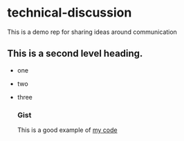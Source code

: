 # technical-discussion
This is a demo rep for sharing ideas around communication 

## This is a second level heading. 
* one
* two
* three

  ### Gist
  This is a good example of [my code](https://gist.github.com/sahana6code/df2640ea9599de3f26304df53ea0ae61)
